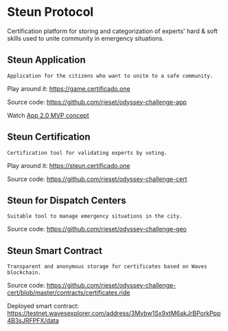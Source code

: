 # Steun Protocol

Certification platform for storing and categorization of experts' hard & soft skills used to unite community in emergency situations. 

## Steun Application

`Application for the citizens who want to unite to a safe community.`

Play around it: https://game.certificado.one

Source code: https://github.com/rieset/odyssey-challenge-app

Watch [App 2.0 MVP concept](https://www.figma.com/proto/Ml7ffwSuTX3gjuLy6k2ssu/INCLUSIVE-SAFETY-COMMUNITIES-Copy?node-id=350%3A45&viewport=113%2C-16%2C0.15572665631771088&scaling=scale-down)

## Steun Certification

`Certification tool for validating experts by voting.`

Play around it: https://steun.certificado.one

Source code: https://github.com/rieset/odyssey-challenge-cert

## Steun for Dispatch Centers

`Suitable tool to manage emergency situations in the city.`

Source code: https://github.com/rieset/odyssey-challenge-geo

## Steun Smart Contract

`Transparent and anonymous storage for certificates based on Waves blockchain.`

Source code: https://github.com/rieset/odyssey-challenge-cert/blob/master/contracts/certificates.ride

Deployed smart contract: https://testnet.wavesexplorer.com/address/3Mvbw1Sx9xtM6akJrBPorkPpp4B3sJRFPFX/data

